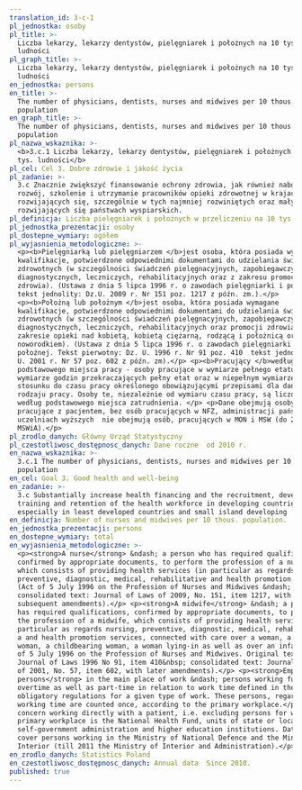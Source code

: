 ```yaml
---
translation_id: 3-c-1
pl_jednostka: osoby
pl_title: >-
  Liczba lekarzy, lekarzy dentystów, pielęgniarek i położnych na 10 tys.
  ludności
pl_graph_title: >-
  Liczba lekarzy, lekarzy dentystów, pielęgniarek i położnych na 10 tys.
  ludności
en_jednostka: persons
en_title: >-
  The number of physicians, dentists, nurses and midwives per 10 thous.
  population
en_graph_title: >-
  The number of physicians, dentists, nurses and midwives per 10 thous.
  population
pl_nazwa_wskaznika: >-
  <b>3.c.1 Liczba lekarzy, lekarzy dentystów, pielęgniarek i położnych na 10
  tys. ludności</b>
pl_cel: Cel 3. Dobre zdrowie i jakość życia
pl_zadanie: >-
  3.c Znacznie zwiększyć finansowanie ochrony zdrowia, jak również nabór,
  rozwój, szkolenie i utrzymanie pracowników opieki zdrowotnej w krajach
  rozwijających się, szczególnie w tych najmniej rozwiniętych oraz małych
  rozwijających się państwach wyspiarskich.
pl_definicja: Liczba pielęgniarek i położnych w przeliczeniu na 10 tys. ludności.
pl_jednostka_prezentacji: osoby
pl_dostepne_wymiary: ogółem
pl_wyjasnienia_metodologiczne: >-
  <p><b>Pielęgniarką lub pielęgniarzem </b>jest osoba, która posiada wymagane
  kwalifikacje, potwierdzone odpowiednimi dokumentami do udzielania świadczeń
  zdrowotnych (w szczególności świadczeń pielęgnacyjnych, zapobiegawczych,
  diagnostycznych, leczniczych, rehabilitacyjnych oraz z zakresu promocji
  zdrowia). (Ustawa z dnia 5 lipca 1996 r. o zawodach pielęgniarki i położnej -
  tekst jednolity: Dz.U. 2009 r. Nr 151 poz. 1217 z późn. zm.).</p>
  <p><b>Położną lub położnym </b>jest osoba, która posiada wymagane
  kwalifikacje, potwierdzone odpowiednimi dokumentami do udzielania świadczeń
  zdrowotnych (w szczególności świadczeń pielęgnacyjnych, zapobiegawczych,
  diagnostycznych, leczniczych, rehabilitacyjnych oraz promocji zdrowia, w
  zakresie opieki nad kobietą, kobietą ciężarną, rodzącą i położnicą oraz nad
  noworodkiem). (Ustawa z dnia 5 lipca 1996 r. o zawodach pielęgniarki i
  położnej. Tekst pierwotny: Dz. U. 1996 r. Nr 91 poz. 410  tekst jednolity: Dz.
  U. 2001 r. Nr 57 poz. 602 z późn. zm).</p> <p><b>Pracujący </b>według
  podstawowego miejsca pracy - osoby pracujące w wymiarze pełnego etatu, w
  wymiarze godzin przekraczających pełny etat oraz w niepełnym wymiarze godzin w
  stosunku do czasu pracy określonego obowiązującymi przepisami dla danego
  rodzaju pracy. Osoby te, niezależnie od wymiaru czasu pracy, są liczone raz,
  według podstawowego miejsca zatrudnienia. </p> <p>Dane obejmują osoby
  pracujące z pacjentem, bez osób pracujących w NFZ, administracji państwowej,
  uczelniach wyższych  nie obejmują osób, pracujących w MON i MSW (do 2011 r.
  MSWiA).</p>
pl_zrodlo_danych: Główny Urząd Statystyczny
pl_czestotliwosc_dostępnosc_danych: Dane roczne  od 2010 r.
en_nazwa_wskaznika: >-
  3.c.1 The number of physicians, dentists, nurses and midwives per 10 thous.
  population
en_cel: Goal 3. Good health and well-being
en_zadanie: >-
  3.c Substantially increase health financing and the recruitment, development,
  training and retention of the health workforce in developing countries,
  especially in least developed countries and small island developing
en_definicja: Number of nurses and midwives per 10 thous. population.
en_jednostka_prezentacji: persons
en_dostepne_wymiary: total
en_wyjasnienia_metodologiczne: >-
  <p><strong>A nurse</strong> &ndash; a person who has required qualifications,
  confirmed by appropriate documents, to perform the profession of a nurse,
  which consists of providing health services (in particular as regards nursing,
  preventive, diagnostic, medical, rehabilitative and health promotion services.
  (Act of 5 July 1996 on the Profession of Nurses and Midwives &ndash;
  consolidated text: Journal of Laws of 2009, No. 151, item 1217, with
  subsequent amendments).</p> <p><strong>A midwife</strong> &ndash; a person who
  has required qualifications, confirmed by appropriate documents, to perform
  the profession of a midwife, which consists of providing health services (in
  particular as regards nursing, preventive, diagnostic, medical, rehabilitative
  a and health promotion services, connected with care over a woman, a pregnant
  woman, a childbearing woman, a woman lying-in as well as over an infant). (Act
  of 5 July 1996 on the Profession of Nurses and Midwives. Original text :
  Journal of Laws 1996 No 91, item 410&nbsp; consolidated text: Journal of Laws
  of 2001, No. 57, item 602, with later amendments).</p> <p><strong>Employed
  persons</strong> in the main place of work &ndash; persons working full-time,
  overtime as well as part-time in relation to work time defined in the
  obligatory regulations for a given type of work. These persons, regardless of
  working time are counted once, according to the primary workplace.</p> <p>Data
  concern working directly with a patient, i.e. excluding persons for whom the
  primary workplace is the National Health Fund, units of state or local
  self-government administration and higher education institutions. Data do not
  cover persons working in the Ministry of National Defence and the Ministry of
  Interior (till 2011 the Ministry of Interior and Administration).</p>
en_zrodlo_danych: Statistics Poland
en_czestotliwosc_dostępnosc_danych: Annual data  Since 2010.
published: true
---
```

